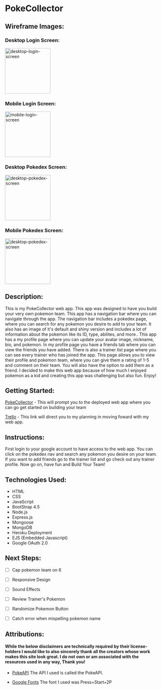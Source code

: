 # PokeCollector

## Wireframe Images:

### Desktop Login Screen:
<img src="https://i.imgur.com/XIkCVFn.png" alt ="desktop-login-screen" height = 150px/>

### Mobile Login Screen:
<img src="https://i.imgur.com/9cwmwEN.png" alt ="mobile-login-screen" height = 150px/>

### Desktop Pokedex Screen:
<img src="https://i.imgur.com/yyOBdju.png" alt ="desktop-pokedex-screen" height = 150px/>

### Mobile Pokedex Screen:
<img src="https://i.imgur.com/pxUnrkM.png" alt ="desktop-pokedex-screen" height = 150px/>


## Description:

This is my PokeCollector web app. This app was designed to have you build your very own pokemon team. This app has a navigation  bar where you can navigate through the app. The navigation bar includes a pokedex page, where you can search for any pokemon you desire to add to your team. It also has an image of it's default and shiny version and includes a lot of information about the pokemon like its ID, type, abilites, and more..
This app has a my profile page where you can update your avatar image, nickname, bio, and pokemon. In my profile page you have a friends tab where you can view the friends you have added. There is also a trainer list page where you can see every trainer who has joined the app. This page allows you to view their profile and pokemon team, where you can give them a rating of 1-5 and comment on their team. You will also have the option to add them as a friend. I decided to make this web app because of how much I enjoyed pokemon as a kid and creating this app was challenging but also fun. Enjoy!

## Getting Started:

<a href="https://poke-collector-jrs.herokuapp.com/" target="_blank">PokeCollector</a> - This will prompt you to the deployed web app where you can go get started on building your team

<a href="https://trello.com/b/8PmKGTfC/pokecollector">Trello</a> - This link will direct you to my planning in moving foward with my web app.

## Instructions:

First login to your google account to have access to the web app. You can click on the pokedex nav and search any pokemon you desire on your team. If you want to add friends go to the trainer list and go check out any trainer profile. Now go on, have fun and Build Your Team!


## Technologies Used:

- HTML
- CSS
- JavaScript
- BootStrap 4.5
- Node.js
- Express.js
- Mongoose
- MongoDB
- Heroku Deployment
- EJS (Embedded Javascript)
- Google OAuth 2.0

## Next Steps:

- [ ] Cap pokemon team on 6
- [ ] Responsive Design
- [ ] Sound Effects
- [ ] Review Trainer's Pokemon
- [ ] Randomize Pokemon Button
- [ ] Catch error when mispelling pokemon name


## Attributions:

#### While the below disclaimers are technically required by their license-holders I would like to also sincerely thank all the creators whose work makes this site look great. I do not own or am associated with the resources used in any way, Thank you!

- <a href="https://pokeapi.co/docs/v2">PokeAPI</a>  The API I used is called the PokeAPI.

- <a href="https://fonts.google.com/specimen/Press+Start+2P#license">Google Fonts</a> The font I used was Press+Start+2P